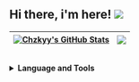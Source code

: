 ## Hi there, i'm here! <img src="https://media.giphy.com/media/hvRJCLFzcasrR4ia7z/giphy.gif" width="25px">


| <a href="https://github.com/chzkyy"><img align="center" src="https://github-readme-stats-eight-theta.vercel.app/api?username=chzkyy&show_icons=true&count_private=true&theme=tokyonight&include_all_commits=true&count_private=true&border_radius=10px&hide_border=true" alt="Chzkyy's GitHub Stats" /></a> | <a href="https://github.com/chzkyy"><img align="center" src="https://github-readme-stats.vercel.app/api/top-langs/?username=chzkyy&layout=compact&count_private=true&langs_count=8&theme=tokyonight&border_radius=10px&hide_border=true" /></a> |
| ------------- | ------------- |

<br>
<details>
  
  <summary><strong>Language and Tools</strong></summary>
  <br>
  <div align="left">
    <code><img src="https://raw.githubusercontent.com/devicons/devicon/master/icons/html5/html5-original-wordmark.svg" alt="html5" height="30"></code>         
    <code><img src="https://raw.githubusercontent.com/devicons/devicon/master/icons/css3/css3-original-wordmark.svg" alt="css3"  height="30"></code> 
    <code><img src="https://raw.githubusercontent.com/devicons/devicon/master/icons/javascript/javascript-original.svg" alt="javascript" height="30"></code> 
    <code><img src="https://raw.githubusercontent.com/devicons/devicon/master/icons/bootstrap/bootstrap-plain-wordmark.svg" alt="bootstrap"  height="30"></code> 
    <code><img src="https://raw.githubusercontent.com/devicons/devicon/master/icons/sass/sass-original.svg" alt="sass"  height="30"></code> 
    <code><img src="https://raw.githubusercontent.com/devicons/devicon/master/icons/php/php-original.svg" alt="php"  height="30"></code> 
    <code><img src="https://raw.githubusercontent.com/devicons/devicon/master/icons/laravel/laravel-plain-wordmark.svg" alt="laravel" height="30"></code> 
    <code><img src="https://raw.githubusercontent.com/devicons/devicon/master/icons/mysql/mysql-original-wordmark.svg" alt="mysql" height="30"></code> 
    <code><img src="https://raw.githubusercontent.com/devicons/devicon/master/icons/java/java-original.svg" alt="java" height="30"></code> 
    <code><img src="https://raw.githubusercontent.com/devicons/devicon/master/icons/android/android-original-wordmark.svg" alt="android"  height="30"></code> 
    <code><img src="https://www.vectorlogo.zone/logos/dartlang/dartlang-icon.svg" alt="dart" height="30"></code> 
    <code><img src="https://www.vectorlogo.zone/logos/flutterio/flutterio-icon.svg" alt="flutter" height="30"></code> 
    <code><img src="https://www.vectorlogo.zone/logos/figma/figma-icon.svg" alt="figma" height="30"></code>
    <code><img src="https://raw.githubusercontent.com/devicons/devicon/master/icons/photoshop/photoshop-line.svg" alt="photoshop" height="30"></code> 
    <code><img src="https://cdn.worldvectorlogo.com/logos/adobe-xd.svg" alt="xd" height="30"></code>
    <code><img src="https://raw.githubusercontent.com/devicons/devicon/master/icons/linux/linux-original.svg" alt="linux" height="30"></code> 
  </div>

</details>
